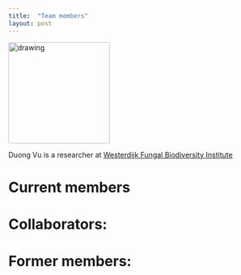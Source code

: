 ```yaml
---
title:  "Team members"
layout: post
---
```


<img src="https://MycoAI.github.io/photos/portrait_DuongVu.jpg" alt="drawing" style="align:left; height:200px;" />

Duong Vu is a researcher at [Westerdijk Fungal Biodiversity Institute](https://wi.knaw.nl/)



# Current members

# Collaborators:


# Former members:
